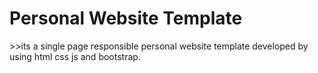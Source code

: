 <h1>Personal Website Template</h1>
>>its a single page responsible personal website template developed by using html css js and bootstrap. 
